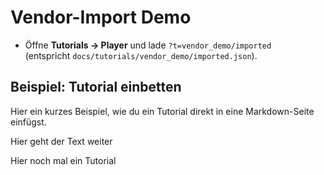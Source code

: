 # Vendor-Import Demo

- Öffne **Tutorials → Player** und lade `?t=vendor_demo/imported`  
   (entspricht `docs/tutorials/vendor_demo/imported.json`).

## Beispiel: Tutorial einbetten

Hier ein kurzes Beispiel, wie du ein Tutorial direkt in eine Markdown-Seite einfügst.

Hier geht der Text weiter

Hier noch mal ein Tutorial

<div class="tutorial-embed"
   data-tutorial="/assets/tutorials/vendor_demo"
   style="width:900px">
</div>
